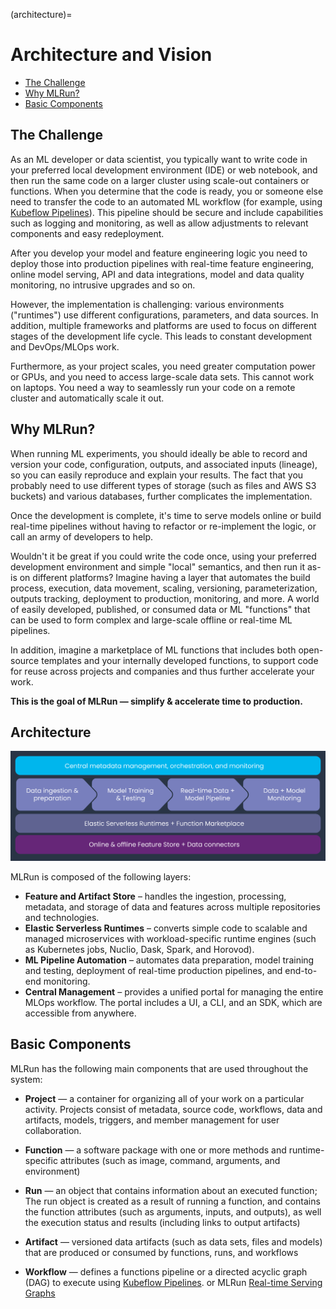 (architecture)=
# Architecture and Vision <!-- omit in toc -->
- [The Challenge](#the-challenge)
- [Why MLRun?](#why-mlrun)
- [Basic Components](#basic-components)

<a id="the-challenge"></a>
## The Challenge

As an ML developer or data scientist, you typically want to write code in your preferred local development environment (IDE) or web notebook, and then run the same code on a larger cluster using scale-out containers or functions.
When you determine that the code is ready, you or someone else need to transfer the code to an automated ML workflow (for example, using [Kubeflow Pipelines](https://www.kubeflow.org/docs/pipelines/pipelines-quickstart/)).
This pipeline should be secure and include capabilities such as logging and monitoring, as well as allow adjustments to relevant components and easy redeployment.

After you develop your model and feature engineering logic you need to deploy those into production pipelines 
with real-time feature engineering, online model serving, API and data integrations, model and data quality 
monitoring, no intrusive upgrades and so on. 

However, the implementation is challenging: various environments ("runtimes") use different configurations, parameters, and data sources.
In addition, multiple frameworks and platforms are used to focus on different stages of the development life cycle.
This leads to constant development and DevOps/MLOps work.

Furthermore, as your project scales, you need greater computation power or GPUs, and you need to access large-scale data sets.
This cannot work on laptops.
You need a way to seamlessly run your code on a remote cluster and automatically scale it out.

<a id="why-mlrun"></a>
## Why MLRun?

When running ML experiments, you should ideally be able to record and version your code, configuration, outputs, and associated inputs (lineage), so you can easily reproduce and explain your results.
The fact that you probably need to use different types of storage (such as files and AWS S3 buckets) and various databases, further complicates the implementation.

Once the development is complete, it's time to serve models online or build real-time pipelines without having to refactor or 
re-implement the logic, or call an army of developers to help.

Wouldn't it be great if you could write the code once, using your preferred development environment and simple "local" semantics, and then run it as-is on different platforms?
Imagine having a layer that automates the build process, execution, data movement, scaling, versioning, parameterization, outputs tracking, deployment to production, monitoring, and more.
A world of easily developed, published, or consumed data or ML "functions" that can be used to form complex and large-scale offline or real-time ML pipelines.

In addition, imagine a marketplace of ML functions that includes both open-source templates and your internally developed functions, to support code for reuse across projects and companies and thus further accelerate your work.

<b>This is the goal of MLRun &mdash; simplify & accelerate time to production.</b>

## Architecture 

<img src="_static/images/mlrun-architecture.png" alt="mlrun-architecture" width="800"/>

MLRun is composed of the following layers:

- **Feature and Artifact Store** – 
    handles the ingestion, processing, metadata, and storage of data and features across multiple repositories and technologies.
- **Elastic Serverless Runtimes** –
    converts simple code to scalable and managed microservices with workload-specific runtime engines (such as Kubernetes jobs, Nuclio, Dask, Spark, and Horovod).
- **ML Pipeline Automation** –
    automates data preparation, model training and testing, deployment of real-time production pipelines, and end-to-end monitoring.
- **Central Management** –
    provides a unified portal for managing the entire MLOps workflow.
    The portal includes a UI, a CLI, and an SDK, which are accessible from anywhere.

<a id="basic-components"></a>
## Basic Components

MLRun has the following main components that are used throughout the system:

- <a id="def-project"></a>**Project** &mdash; a container for organizing all of your work on a particular activity.
    Projects consist of metadata, source code, workflows, data and artifacts, models, triggers, and member management for user collaboration.

- <a id="def-function"></a>**Function** &mdash; a software package with one or more methods and runtime-specific attributes (such as image, command, arguments, and environment)

- <a id="def-run"></a>**Run** &mdash; an object that contains information about an executed function;
    The run object is created as a result of running a function, and contains the function attributes (such as arguments, inputs, and outputs), as well the execution status and results (including links to output artifacts)

- <a id="def-artifact"></a>**Artifact** &mdash; versioned data artifacts (such as data sets, files and models) that are produced or consumed by functions, runs, and workflows

- <a id="def-workflow"></a>**Workflow** &mdash; defines a functions pipeline or a directed acyclic graph (DAG) to execute using [Kubeflow Pipelines](https://www.kubeflow.org/docs/pipelines/pipelines-quickstart/).
  or MLRun [Real-time Serving Graphs](./serving/serving-graph.md)

